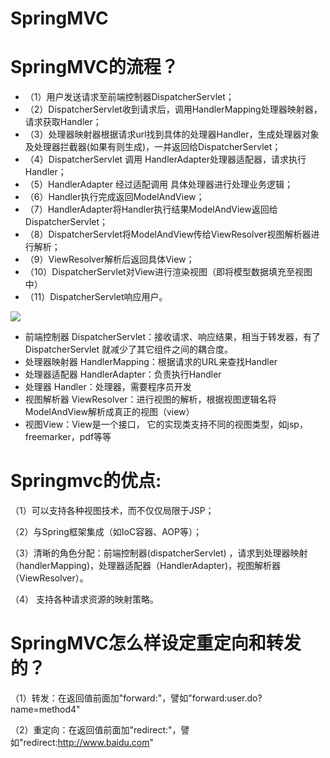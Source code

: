 # SpringMVC
# SpringMVC的流程？

* （1）用户发送请求至前端控制器DispatcherServlet；
* （2）DispatcherServlet收到请求后，调用HandlerMapping处理器映射器，请求获取Handler；
* （3）处理器映射器根据请求url找到具体的处理器Handler，生成处理器对象及处理器拦截器(如果有则生成)，一并返回给DispatcherServlet；
* （4）DispatcherServlet 调用 HandlerAdapter处理器适配器，请求执行Handler；
* （5）HandlerAdapter 经过适配调用 具体处理器进行处理业务逻辑；
* （6）Handler执行完成返回ModelAndView；
* （7）HandlerAdapter将Handler执行结果ModelAndView返回给DispatcherServlet；
* （8）DispatcherServlet将ModelAndView传给ViewResolver视图解析器进行解析；
* （9）ViewResolver解析后返回具体View；
* （10）DispatcherServlet对View进行渲染视图（即将模型数据填充至视图中）
* （11）DispatcherServlet响应用户。

![](https://img-blog.csdn.net/20180708224853769?watermark/2/text/aHR0cHM6Ly9ibG9nLmNzZG4ubmV0L2E3NDUyMzM3MDA=/font/5a6L5L2T/fontsize/400/fill/I0JBQkFCMA==/dissolve/70)

* 前端控制器 DispatcherServlet：接收请求、响应结果，相当于转发器，有了DispatcherServlet 就减少了其它组件之间的耦合度。
* 处理器映射器 HandlerMapping：根据请求的URL来查找Handler
* 处理器适配器 HandlerAdapter：负责执行Handler
* 处理器 Handler：处理器，需要程序员开发
* 视图解析器 ViewResolver：进行视图的解析，根据视图逻辑名将ModelAndView解析成真正的视图（view）
* 视图View：View是一个接口， 它的实现类支持不同的视图类型，如jsp，freemarker，pdf等等

# Springmvc的优点:

（1）可以支持各种视图技术，而不仅仅局限于JSP；

（2）与Spring框架集成（如IoC容器、AOP等）；

（3）清晰的角色分配：前端控制器(dispatcherServlet) ，请求到处理器映射（handlerMapping)，处理器适配器（HandlerAdapter)，视图解析器（ViewResolver）。

（4） 支持各种请求资源的映射策略。

# SpringMVC怎么样设定重定向和转发的？

（1）转发：在返回值前面加"forward:"，譬如"forward:user.do?name=method4"

（2）重定向：在返回值前面加"redirect:"，譬如"redirect:http://www.baidu.com"